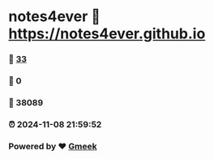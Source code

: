 # notes4ever :link: https://notes4ever.github.io 
### :page_facing_up: [33](https://notes4ever.github.io/tag.html) 
### :speech_balloon: 0 
### :hibiscus: 38089 
### :alarm_clock: 2024-11-08 21:59:52 
### Powered by :heart: [Gmeek](https://github.com/Meekdai/Gmeek)
